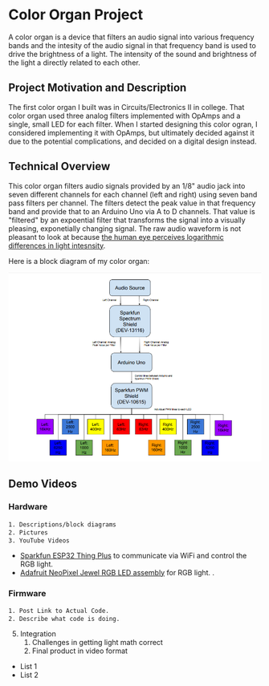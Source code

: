 # Color Organ Project
A color organ is a device that filters an audio signal into various frequency bands and the intesity of the audio signal in that frequency band is used to drive the brightness of a light. The intensity of the sound and brightness of the light a directly related to each other. 

## Project Motivation and Description
The first color organ I built was in Circuits/Electronics II in college. That color organ used three analog filters implemented with OpAmps and a single, small LED for each filter. When I started designing this color ogran, I considered implementing it with OpAmps, but ultimately decided against it due to the potential complications, and decided on a digital design instead. 

## Technical Overview
This color organ filters audio signals provided by an 1/8" audio jack into seven different channels for each channel (left and right) using seven band pass filters per channel. The filters detect the peak value in that frequency band and provide that to an Arduino Uno via A to D channels. That value is "filtered" by an expoential filter that transforms the signal into a visually pleasing, exponetially changing signal. The raw audio waveform is not pleasant to look at because [the human eye perceives logarithmic differences in light intesnsity](https://psychology.stackexchange.com/questions/5408/sensitivity-of-human-eye-to-luminance). 

Here is a block diagram of my color organ:

![Color Organ Block Diagram](resources/blockDiagram.png)

## Demo Videos

### Hardware
    1. Descriptions/block diagrams
    2. Pictures
    3. YouTube Videos

- [Sparkfun ESP32 Thing Plus](https://www.sparkfun.com/products/15663?gclid=CjwKCAiAp5qsBhAPEiwAP0qeJnRRSU4OE6ZlrzAAaxC8sL1j2-f2hIqKbaGOr5SEi_CV_tvKprVjEhoCCmUQAvD_BwE) to communicate via WiFi and control the RGB light. 
- [Adafruit NeoPixel Jewel RGB LED assembly](https://www.adafruit.com/product/2859?gad_source=1&gclid=CjwKCAiAp5qsBhAPEiwAP0qeJkzRK5o67oNMlqqDC8S1sDyIZCz12_C3Y6A9JUmND2r-IASDWLSKcRoCs48QAvD_BwE) for RGB light.
.

### Firmware
    1. Post Link to Actual Code. 
    2. Describe what code is doing. 

5. Integration
    1. Challenges in getting light math correct
    2. Final product in video format

- List 1
- List 2
